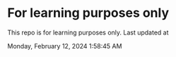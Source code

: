 # For learning purposes only
This repo is for learning purposes only.
Last updated at

Monday, February 12, 2024 1:58:45 AM

